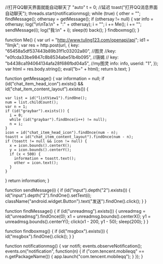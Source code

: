 //打开QQ聊天界面就能自动聊天了
"auto"
t = 0; //延迟
toast("打开QQ消息界面自动聊天");
threads.start(notificationmsg);
while (true) {
  other = "";
  findMessage();
  othersay = getMessage();
  if (othersay != null) {
    var info = othersay;
    log("\n\nTa:\n" + ":" + othersay);
    i = "";
    i += Me();
    i += "";
    sendMessage(i);
    log("我:\n" + i);
    sleep(t)
    back();
  }
  findboxmsg();
}

function Me() {
  var url = "http://www.tuling123.com/openapi/api";
  id1 = "llmjk";
  var res = http.post(url, {
    key: "65458a5df537443b89b31f1c03202a80", //图灵
    //key: "e0fcda33be9847c8b8534abe51b4b095",  //唐嫣
    //  key: "b4438ca194064134afa28f686fbd04a5",  //my图灵
    info: info,
    userid: "1",
  });
  var html = res.body.string();
  eval("b=" + html);
  return b.text;
}

function getMessage() {
  var information = null;
  if (id("chat_item_head_icon").exists() && id("chat_item_content_layout").exists()) {

    var list = id("listView1").findOne();
    num = list.childCount();
    var n = 1;
    if (id("graybar").exists()) {
      i = 0;
      while (id("graybar").findOnce(i++) != null);
      n = i;
    }
    icon = id("chat_item_head_icon").findOnce(num - n);
    toastt = id("chat_item_content_layout").findOnce(num - n);
    if (toastt != null && icon != null) {
      x = icon.bounds().centerX();
      y = icon.bounds().centerY();
      if (x < 500) {
        information = toastt.text();
        other = icon.text();
      }
    }
  }
  return information;
}

function sendMessage(i) {
  if (id("input").depth("2").exists()) {
    id("input").depth("2").findOne().setText(i);
    className("android.widget.Button").text("发送").findOne().click();
  }
}

function findMessage() {
  if (id("unreadmsg").exists()) {
    unreadmsg = id("unreadmsg").findOnce(0);
    x1 = unreadmsg.bounds().centerX();
    y1 = unreadmsg.bounds().centerY();
    click(x1 - 200, y1 - 50);
    sleep(200);
  }
}

function findboxmsg() {
  if (id("msgbox").exists()) {
    id("msgbox").findOne().click();
  }
}

function notificationmsg() {
  var notifi;
  events.observeNotification();
  events.on("notification", function(n) {
    if ("com.tencent.mobileqq" == n.getPackageName()) {
      app.launch("com.tencent.mobileqq");
    }
  });
}

